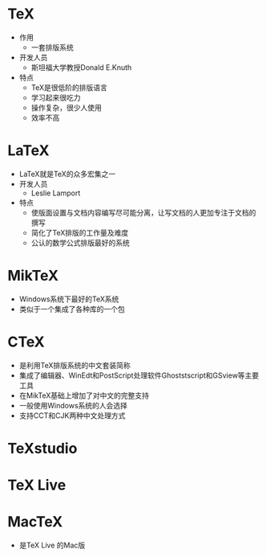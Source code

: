 # TeX
- 作用
    - 一套排版系统
- 开发人员
    - 斯坦福大学教授Donald E.Knuth
- 特点
    - TeX是很低阶的排版语言
    - 学习起来很吃力
    - 操作复杂，很少人使用
    - 效率不高

# LaTeX
- LaTeX就是TeX的众多宏集之一
- 开发人员
    - Leslie Lamport
- 特点
    - 使版面设置与文档内容编写尽可能分离，让写文档的人更加专注于文档的撰写
    - 简化了TeX排版的工作量及难度
    - 公认的数学公式排版最好的系统
    
# MikTeX
- Windows系统下最好的TeX系统
- 类似于一个集成了各种库的一个包

# CTeX
- 是利用TeX排版系统的中文套装简称
- 集成了编辑器、WinEdt和PostScript处理软件Ghoststscript和GSview等主要工具
- 在MikTeX基础上增加了对中文的完整支持
- 一般使用Windows系统的人会选择
- 支持CCT和CJK两种中文处理方式

# TeXstudio

# TeX Live

# MacTeX
- 是TeX Live 的Mac版

    